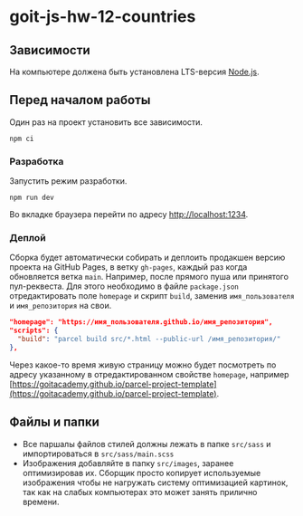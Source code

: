 # goit-js-hw-12-countries

## Зависимости

На компьютере должена быть установлена LTS-версия [Node.js](https://nodejs.org/en/).

## Перед началом работы

Один раз на проект установить все зависимости.

```shell
npm ci
```

### Разработка

Запустить режим разработки.

```shell
npm run dev
```

Во вкладке браузера перейти по адресу [http://localhost:1234](http://localhost:1234).

### Деплой

Сборка будет автоматически собирать и деплоить продакшен версию проекта на GitHub Pages, в ветку
`gh-pages`, каждый раз когда обновляется ветка `main`. Например, после прямого пуша или принятого
пул-реквеста. Для этого необходимо в файле `package.json` отредактировать поле `homepage` и скрипт
`build`, заменив `имя_пользователя` и `имя_репозитория` на свои.

```json
"homepage": "https://имя_пользователя.github.io/имя_репозитория",
"scripts": {
  "build": "parcel build src/*.html --public-url /имя_репозитория/"
},
```

Через какое-то время живую страницу можно будет посмотреть по адресу указанному в отредактированном
свойстве `homepage`, например
[https://goitacademy.github.io/parcel-project-template](https://goitacademy.github.io/parcel-project-template).

## Файлы и папки

- Все паршалы файлов стилей должны лежать в папке `src/sass` и импортироваться в
  `src/sass/main.scss`
- Изображения добавляйте в папку `src/images`, заранее оптимизировав их. Сборщик просто копирует
  используемые изображения чтобы не нагружать систему оптимизацией картинок, так как на слабых
  компьютерах это может занять прилично времени.
